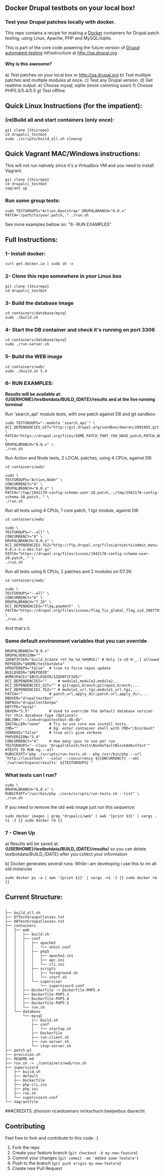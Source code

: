 ## Docker Drupal testbots on your local box!

### Test your Drupal patches locally with docker.

This repo contains a recipe for making a [Docker](http://docker.io) containers for Drupal patch testing, using Linux, Apache, PHP and MySQL/sqlite.

This is part of the core code powering the future version of [Drupal automated-testing](https://drupal.org/automated-testing) infrastructure at http://qa.drupal.org .

#### Why is this awesome?
a) Test patches on your local box or http://qa.drupal.org
b) Test multiple patches and multiple modules at once.
c) Test any Drupal version.
d) Get realtime output.
e) Choose mysql, sqlite (more comming soon)
f) Choose PHP5.3/5.4/5.5
g) Test offline.


## Quick Linux Instructions (for the impatient):

### (re)Build all and start containers (only once):
```
git clone {thisrepo}
cd drupalci_testbot
sudo ./scripts/build_all.sh cleanup
```

## Quick Vagrant MAC/Windows instructions:
This will not run natively since it's a Virtualbox VM
and you need to install Vagrant.

```
git clone {thisrepo}
cd drupalci_testbot
vagrant up

```

### Run some group tests:
```
sudo TESTGROUPS="Action,Bootstrap" DRUPALBRANCH="8.0.x" PATCH="/path/to/your.patch,." ./run.sh
```
See more examples bellow on: "6- RUN EXAMPLES"

## Full Instructions:

### 1- Install docker:
```
curl get.docker.io | sudo sh -x
```

### 2- Clone this repo somewhere in your Linux box
```
git clone {thisrepo}
cd drupalci_testbot
```
### 3- Build the database image
```
cd containers/database/mysql
sudo ./build.sh
```
### 4- Start the DB container and check it's running on port 3306
```
cd containers/database/mysql
sudo ./run-server.sh
```

### 5- Build the WEB image
```
cd containers/web/
sudo ./build.sh 5.4
```
### 6- RUN EXAMPLES:

**Results will be available at:**
**{USERHOME}/testbotdata/BUILD_{DATE}/results**
**and at the live running terminal**

Run 'search_api' module tests, with one patch against D8 and git sandbox:
```
sudo TESTGROUPS="--module 'search_api'" \
DCI_DEPENDENCIES_GIT="http://git.drupal.org/sandbox/daeron/2091893.git,master" \
PATCH="https://drupal.org/files/SOME_PATCH_THAT_YOU_HAVE.patch,PATCH_APPLY_DIR" \
DRUPALBRANCH="8.0.x" \
./run.sh
```

Run Action and Node tests, 2 LOCAL patches, using 4 CPUs, against D8:
```
cd containers/web/

sudo \
TESTGROUPS="Action,Node" \
CONCURRENCY="4" \
DRUPALBRANCH="8.0.x" \
PATCH="/tmp/1942178-config-schema-user-28.patch,.;/tmp/1942178-config-schema-30.patch,." \
./run.sh
```

Run all tests using 4 CPUs, 1 core patch, 1 tgz module, against D8:
```
cd containers/web/

sudo \
TESTGROUPS="--all" \
CONCURRENCY="4" \
DRUPALBRANCH="8.0.x" \
DCI_DEPENDENCIES_TGZ="http://ftp.drupal.org/files/projects/admin_menu-8.0.x-3.x-dev.tar.gz"
PATCH="https://drupal.org/files/issues/1942178-config-schema-user-28.patch,." \
./run.sh
```

Run all tests using 6 CPUs, 2 patches and 2 modules on D7.26:
```
cd containers/web/

sudo \
TESTGROUPS="--all" \
CONCURRENCY="6" \
DRUPALBRANCH="7.26" \
DCI_DEPENDENCIES="flag,payment"  \
PATCH="https://drupal.org/files/issues/flag_fix_global_flag_uid_2087797_3.patch,sites/all/modules/flag;https://drupal.org/files/issues/payment_2114785_8.patch,sites/all/modules/payment" \
./run.sh
```


And that's it.


### Some default environment variables that you can override

```
DRUPALBRANCH="8.0.x"
DRUPALVERSION=""
IDENTIFIER="build_$(date +%Y_%m_%d_%H%M%S)" # Only [a-z0-9-_.] allowed
REPODIR="$HOME/testbotdata"
UPDATEREPO="false"  # true to force repos update
BUILDSDIR="$REPODIR"
WORKSPACE="$BUILDSDIR/$IDENTIFIER/"
DCI_DEPENDENCIES=""     # module1,module2,module2...
DCI_DEPENDENCIES_GIT="" # gitrepo1,branch;gitrepo2,branch;...
DCI_DEPENDENCIES_TGZ="" # module1_url.tgz,module1_url.tgz,...
PATCH=""            # patch_url,apply_dir;patch_url,apply_dir;...
DBUSER="drupaltestbot"
DBPASS="drupaltestbotpw"
DBTYPE="mysql"
DBVER="5.5"         # Used to override the default database version for this database type (Optional)
DBLINK="--link=drupaltestbot-db:db"
INSTALLER="none"    # Try to use core non install tests.
CMD=""              # Eg. enter container shell with CMD="/bin/bash"
VERBOSE="false"     # true will give verbose
PHPVERSION="5.4"
CONCURRENCY="4"     # How many cpus to use per run
TESTGROUPS="--class 'Drupal\block\Tests\NonDefaultBlockAdminTest'" #TESTS TO RUN eg.--all
RUNSCRIPT="php ./scripts/run-tests.sh --php /usr/bin/php --url 'http://localhost' --color --concurrency ${CONCURRENCY} --xml '/var/workspace/results' ${TESTGROUPS} "
```

### What tests can I run?
```
sudo \
DRUPALBRANCH="8.0.x" \
RUNSCRIPT="/usr/bin/php ./core/scripts/run-tests.sh --list" \
./run.sh
```

If you need to remove the old web image just run this sequence:
```
sudo docker images | grep "drupalci/web" | awk '{print $3}' | xargs -n1 -I {} sudo docker rm {}
```

### 7 - Clean Up

a) Results will be saved at:
**{USERHOME}/testbotdata/BUILD_{DATE}/results/**
so you can delete testbotdata/BUILD_{DATE} after you collect your information

b) Docker generates several runs:
While i am developing i use this to rm all old instances
```
sudo docker ps -a | awk '{print $1}' | xargs -n1 -I {} sudo docker rm {}
```

## Current Structure:
```
.
├── build_all.sh
├── D7TestGroupsClasses.txt
├── D8TestGroupsClasses.txt
├── containers
│   ├── web
│   │   ├── build.sh
│   │   ├── conf
│   │   │   ├── apache2
│   │   │   │   └── vhost.conf
│   │   │   ├── php5
│   │   │   │   ├── apache2.ini
│   │   │   │   ├── apc.ini
│   │   │   │   └── cli.ini
│   │   │   ├── scripts
│   │   │   │   ├── foreground.sh
│   │   │   │   └── start.sh
│   │   │   └── supervisor
│   │   │       └── supervisord.conf
│   │   ├── Dockerfile -> Dockerfile-PHP5.4
│   │   ├── Dockerfile-PHP5.3
│   │   ├── Dockerfile-PHP5.4
│   │   ├── Dockerfile-PHP5.5
│   │   └── run.sh
│   └── database
│       └── mysql
│           ├── build.sh
│           ├── conf
│           │   └── startup.sh
│           ├── Dockerfile
│           ├── run-client.sh
│           ├── run-server.sh
│           └── stop-server.sh
├── patch.p1
├── provision.sh
├── README.md
├── run.sh -> ./containers/web/run.sh
├── supervisord
│   ├── build.sh
│   ├── default
│   ├── Dockerfile
│   ├── php-cli.ini
│   ├── php.ini
│   ├── run.sh
│   └── supervisord.conf
└── Vagrantfile

```
###CREDITS:
jthorson
ricardoamaro
nickschuch
beejeebus
dasrecht


## Contributing
Feel free to fork and contribute to this code. :)

1. Fork the repo
2. Create your feature branch (`git checkout -b my-new-feature`)
3. Commit your changes (`git commit -am 'Added some feature'`)
4. Push to the branch (`git push origin my-new-feature`)
5. Create new Pull Request


